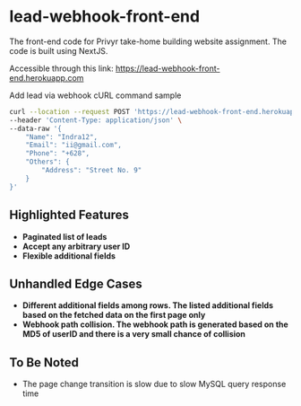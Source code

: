 # lead-webhook-front-end

The front-end code for Privyr take-home building website assignment. The code is built using NextJS.

Accessible through this link: https://lead-webhook-front-end.herokuapp.com


Add lead via webhook cURL command sample
``` bash
curl --location --request POST 'https://lead-webhook-front-end.herokuapp.com/webhook/81dc9bdb52d04dc20036dbd8313ed055/lead' \
--header 'Content-Type: application/json' \
--data-raw '{
	"Name": "Indra12",
	"Email": "ii@gmail.com",
	"Phone": "+628",
	"Others": {
        "Address": "Street No. 9"
    }
}'
```

## Highlighted Features
- **Paginated list of leads**
- **Accept any arbitrary user ID**
- **Flexible additional fields**

## Unhandled Edge Cases
- **Different additional fields among rows. The listed additional fields based on the fetched data on the first page only**
- **Webhook path collision. The webhook path is generated based on the MD5 of userID and there is a very small chance of collision**

## To Be Noted
- The page change transition is slow due to slow MySQL query response time
